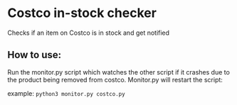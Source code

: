# Costco in-stock checker
Checks if an item on Costco is in stock and get notified

## How to use:

Run the monitor.py script which watches the other script if it crashes due to the product being removed from costco. Monitor.py will restart the script:

example: `python3 monitor.py costco.py`

